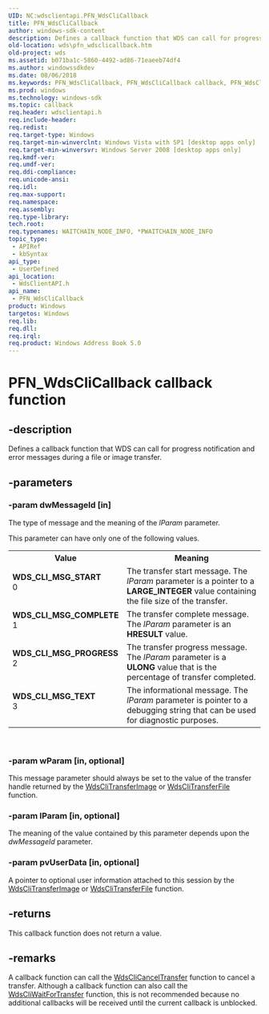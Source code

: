 ```yaml
---
UID: NC:wdsclientapi.PFN_WdsCliCallback
title: PFN_WdsCliCallback
author: windows-sdk-content
description: Defines a callback function that WDS can call for progress notification and error messages during a file or image transfer.
old-location: wds\pfn_wdsclicallback.htm
old-project: wds
ms.assetid: b071ba1c-5860-4492-ad86-71eaeeb74df4
ms.author: windowssdkdev
ms.date: 08/06/2018
ms.keywords: PFN_WdsCliCallback, PFN_WdsCliCallback callback, PFN_WdsCliCallback callback function [Windows Deployment Services], WDS_CLI_MSG_COMPLETE, WDS_CLI_MSG_PROGRESS, WDS_CLI_MSG_START, WDS_CLI_MSG_TEXT, wds.pfn_wdsclicallback, wdsclientapi/PFN_WdsCliCallback
ms.prod: windows
ms.technology: windows-sdk
ms.topic: callback
req.header: wdsclientapi.h
req.include-header: 
req.redist: 
req.target-type: Windows
req.target-min-winverclnt: Windows Vista with SP1 [desktop apps only]
req.target-min-winversvr: Windows Server 2008 [desktop apps only]
req.kmdf-ver: 
req.umdf-ver: 
req.ddi-compliance: 
req.unicode-ansi: 
req.idl: 
req.max-support: 
req.namespace: 
req.assembly: 
req.type-library: 
tech.root: 
req.typenames: WAITCHAIN_NODE_INFO, *PWAITCHAIN_NODE_INFO
topic_type:
 - APIRef
 - kbSyntax
api_type:
 - UserDefined
api_location:
 - WdsClientAPI.h
api_name:
 - PFN_WdsCliCallback
product: Windows
targetos: Windows
req.lib: 
req.dll: 
req.irql: 
req.product: Windows Address Book 5.0
---
```


# PFN_WdsCliCallback callback function


## -description


Defines a callback function that WDS can call for progress notification and error messages during a 
    file or image transfer.


## -parameters




### -param dwMessageId [in]

The type of message and the meaning of the <i>lParam</i> parameter.


This parameter can have only one of the following values.



<table>
<tr>
<th>Value</th>
<th>Meaning</th>
</tr>
<tr>
<td width="40%"><a id="WDS_CLI_MSG_START"></a><a id="wds_cli_msg_start"></a><dl>
<dt><b>WDS_CLI_MSG_START</b></dt>
<dt>0</dt>
</dl>
</td>
<td width="60%">
The transfer start message. The <i>lParam</i> parameter is a pointer to a 
        <b>LARGE_INTEGER</b> value containing the file size of the transfer.

</td>
</tr>
<tr>
<td width="40%"><a id="WDS_CLI_MSG_COMPLETE"></a><a id="wds_cli_msg_complete"></a><dl>
<dt><b>WDS_CLI_MSG_COMPLETE</b></dt>
<dt>1</dt>
</dl>
</td>
<td width="60%">
The transfer complete message. The <i>lParam</i> parameter is an 
        <b>HRESULT</b> value.

</td>
</tr>
<tr>
<td width="40%"><a id="WDS_CLI_MSG_PROGRESS"></a><a id="wds_cli_msg_progress"></a><dl>
<dt><b>WDS_CLI_MSG_PROGRESS</b></dt>
<dt>2</dt>
</dl>
</td>
<td width="60%">
The transfer progress message. The <i>lParam</i> parameter is a 
        <b>ULONG</b> value that is the percentage of transfer completed.

</td>
</tr>
<tr>
<td width="40%"><a id="WDS_CLI_MSG_TEXT"></a><a id="wds_cli_msg_text"></a><dl>
<dt><b>WDS_CLI_MSG_TEXT</b></dt>
<dt>3</dt>
</dl>
</td>
<td width="60%">
The informational message. The <i>lParam</i> parameter is pointer to a debugging string that 
        can be used for diagnostic purposes.

</td>
</tr>
</table>
 


### -param wParam [in, optional]

This message parameter should always be set to the value of the transfer handle returned by the 
      <a href="https://msdn.microsoft.com/43590cee-20d5-47da-8e35-fa4fda1da175">WdsCliTransferImage</a> or 
      <a href="https://msdn.microsoft.com/d219b7ee-4cb8-43ce-959b-4793c7df17ff">WdsCliTransferFile</a> function.


### -param lParam [in, optional]

The meaning of the value contained by this parameter depends upon the 
      <i>dwMessageId</i> parameter.


### -param pvUserData [in, optional]

A pointer to optional user information attached to this session by the 
      <a href="https://msdn.microsoft.com/43590cee-20d5-47da-8e35-fa4fda1da175">WdsCliTransferImage</a> or 
      <a href="https://msdn.microsoft.com/d219b7ee-4cb8-43ce-959b-4793c7df17ff">WdsCliTransferFile</a> function.


## -returns



This callback function does not return a value.




## -remarks



A callback function can call the 
    <a href="https://msdn.microsoft.com/8d138b95-4be1-4f53-ac15-21503408954b">WdsCliCancelTransfer</a> function to cancel a 
    transfer. Although a callback function can also call the 
    <a href="https://msdn.microsoft.com/2328ce69-5a2d-4c4e-bf24-95a379fb7faa">WdsCliWaitForTransfer</a> function, this is not 
    recommended because no additional callbacks will be received until the current callback is unblocked.



